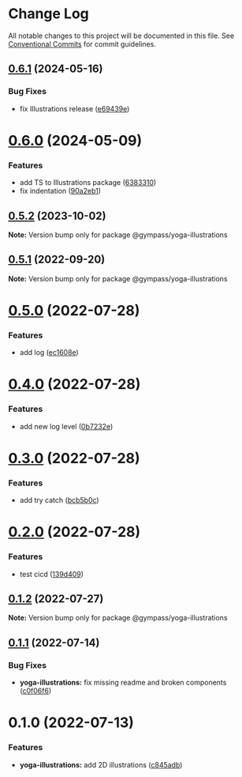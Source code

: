 # Change Log

All notable changes to this project will be documented in this file.
See [Conventional Commits](https://conventionalcommits.org) for commit guidelines.

## [0.6.1](https://github.com/Gympass/yoga/compare/@gympass/yoga-illustrations@0.6.0...@gympass/yoga-illustrations@0.6.1) (2024-05-16)


### Bug Fixes

* fix Illustrations release ([e69439e](https://github.com/Gympass/yoga/commit/e69439ed71e8073552b8860ef3998f4cf3a16d1d))





# [0.6.0](https://github.com/Gympass/yoga/compare/@gympass/yoga-illustrations@0.5.2...@gympass/yoga-illustrations@0.6.0) (2024-05-09)


### Features

* add TS to Illustrations package ([6383310](https://github.com/Gympass/yoga/commit/6383310c6485c8fcd810e619ff8c8de75ece740d))
* fix indentation ([90a2eb1](https://github.com/Gympass/yoga/commit/90a2eb1d4c33dd7d81f6fafdfbe346d21245c9dc))





## [0.5.2](https://github.com/Gympass/yoga/compare/@gympass/yoga-illustrations@0.5.1...@gympass/yoga-illustrations@0.5.2) (2023-10-02)

**Note:** Version bump only for package @gympass/yoga-illustrations





## [0.5.1](https://github.com/Gympass/yoga/compare/@gympass/yoga-illustrations@0.5.0...@gympass/yoga-illustrations@0.5.1) (2022-09-20)

**Note:** Version bump only for package @gympass/yoga-illustrations





# [0.5.0](https://github.com/Gympass/yoga/compare/@gympass/yoga-illustrations@0.4.0...@gympass/yoga-illustrations@0.5.0) (2022-07-28)


### Features

* add log ([ec1608e](https://github.com/Gympass/yoga/commit/ec1608e8087c03a0ff400d0264c4515051b5217f))





# [0.4.0](https://github.com/Gympass/yoga/compare/@gympass/yoga-illustrations@0.3.0...@gympass/yoga-illustrations@0.4.0) (2022-07-28)


### Features

* add new log level ([0b7232e](https://github.com/Gympass/yoga/commit/0b7232eb81e6ee90041b1c89c05443eba693159b))





# [0.3.0](https://github.com/Gympass/yoga/compare/@gympass/yoga-illustrations@0.2.0...@gympass/yoga-illustrations@0.3.0) (2022-07-28)


### Features

* add try catch ([bcb5b0c](https://github.com/Gympass/yoga/commit/bcb5b0ccb500adcf7f374d639382ff7c4e061e9d))





# [0.2.0](https://github.com/Gympass/yoga/compare/@gympass/yoga-illustrations@0.1.2...@gympass/yoga-illustrations@0.2.0) (2022-07-28)


### Features

* test cicd ([139d409](https://github.com/Gympass/yoga/commit/139d40950b0bac03b823dba8c1d8fa85dcec9481))





## [0.1.2](https://github.com/Gympass/yoga/compare/@gympass/yoga-illustrations@0.1.1...@gympass/yoga-illustrations@0.1.2) (2022-07-27)

**Note:** Version bump only for package @gympass/yoga-illustrations





## [0.1.1](https://github.com/Gympass/yoga/compare/@gympass/yoga-illustrations@0.1.0...@gympass/yoga-illustrations@0.1.1) (2022-07-14)


### Bug Fixes

* **yoga-illustrations:** fix missing readme and broken components ([c0f06f6](https://github.com/Gympass/yoga/commit/c0f06f666e928fca86419860ef5b008f48a3c4a5))





# 0.1.0 (2022-07-13)


### Features

* **yoga-illustrations:** add 2D illustrations ([c845adb](https://github.com/Gympass/yoga/commit/c845adb9bc5087fc494fe3a336ab72030b5a6d78))
